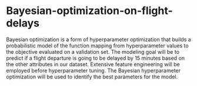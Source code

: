 # Bayesian-optimization-on-flight-delays

Bayesian optimization is a form of hyperparameter optimization that builds a probabilistic model of the function mapping from hyperparameter values to the objective evaluated on a validation set.  The modeling goal will be to predict if a flight departure is going to be delayed by 15 minutes based on the other attributes in our dataset. Extensive feature engineering will be employed before hyperparameter tuning.  The Bayesian hyperparameter optimization will be used to identify the best parameters for the model.

